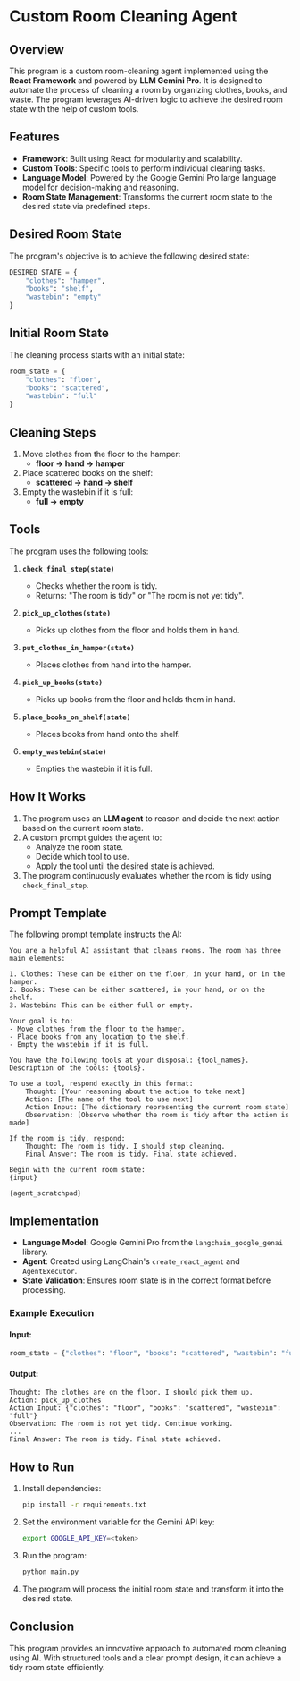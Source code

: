# Custom Room Cleaning Agent

## Overview
This program is a custom room-cleaning agent implemented using the **React Framework** and powered by **LLM Gemini Pro**. It is designed to automate the process of cleaning a room by organizing clothes, books, and waste. The program leverages AI-driven logic to achieve the desired room state with the help of custom tools.

## Features
- **Framework**: Built using React for modularity and scalability.
- **Custom Tools**: Specific tools to perform individual cleaning tasks.
- **Language Model**: Powered by the Google Gemini Pro large language model for decision-making and reasoning.
- **Room State Management**: Transforms the current room state to the desired state via predefined steps.

## Desired Room State
The program's objective is to achieve the following desired state:
```python
DESIRED_STATE = {
    "clothes": "hamper",
    "books": "shelf",
    "wastebin": "empty"
}
```

## Initial Room State
The cleaning process starts with an initial state:
```python
room_state = {
    "clothes": "floor",
    "books": "scattered",
    "wastebin": "full"
}
```

## Cleaning Steps
1. Move clothes from the floor to the hamper:
   - **floor -> hand -> hamper**
2. Place scattered books on the shelf:
   - **scattered -> hand -> shelf**
3. Empty the wastebin if it is full:
   - **full -> empty**

## Tools
The program uses the following tools:

1. **`check_final_step(state)`**
   - Checks whether the room is tidy.
   - Returns: "The room is tidy" or "The room is not yet tidy".

2. **`pick_up_clothes(state)`**
   - Picks up clothes from the floor and holds them in hand.

3. **`put_clothes_in_hamper(state)`**
   - Places clothes from hand into the hamper.

4. **`pick_up_books(state)`**
   - Picks up books from the floor and holds them in hand.

5. **`place_books_on_shelf(state)`**
   - Places books from hand onto the shelf.

6. **`empty_wastebin(state)`**
   - Empties the wastebin if it is full.

## How It Works
1. The program uses an **LLM agent** to reason and decide the next action based on the current room state.
2. A custom prompt guides the agent to:
   - Analyze the room state.
   - Decide which tool to use.
   - Apply the tool until the desired state is achieved.
3. The program continuously evaluates whether the room is tidy using `check_final_step`.

## Prompt Template
The following prompt template instructs the AI:
```
You are a helpful AI assistant that cleans rooms. The room has three main elements:

1. Clothes: These can be either on the floor, in your hand, or in the hamper.
2. Books: These can be either scattered, in your hand, or on the shelf.
3. Wastebin: This can be either full or empty.

Your goal is to:
- Move clothes from the floor to the hamper.
- Place books from any location to the shelf.
- Empty the wastebin if it is full.

You have the following tools at your disposal: {tool_names}.
Description of the tools: {tools}.

To use a tool, respond exactly in this format:
    Thought: [Your reasoning about the action to take next]
    Action: [The name of the tool to use next]
    Action Input: [The dictionary representing the current room state]
    Observation: [Observe whether the room is tidy after the action is made]

If the room is tidy, respond:
    Thought: The room is tidy. I should stop cleaning.
    Final Answer: The room is tidy. Final state achieved.

Begin with the current room state:
{input}

{agent_scratchpad}
```

## Implementation
- **Language Model**: Google Gemini Pro from the `langchain_google_genai` library.
- **Agent**: Created using LangChain's `create_react_agent` and `AgentExecutor`.
- **State Validation**: Ensures room state is in the correct format before processing.

### Example Execution
#### Input:
```python
room_state = {"clothes": "floor", "books": "scattered", "wastebin": "full"}
```
#### Output:
```plaintext
Thought: The clothes are on the floor. I should pick them up.
Action: pick_up_clothes
Action Input: {"clothes": "floor", "books": "scattered", "wastebin": "full"}
Observation: The room is not yet tidy. Continue working.
...
Final Answer: The room is tidy. Final state achieved.
```

## How to Run
1. Install dependencies:
   ```bash
   pip install -r requirements.txt
   ```

2. Set the environment variable for the Gemini API key:
   ```bash
   export GOOGLE_API_KEY=<token>
   ```

3. Run the program:
   ```bash
   python main.py
   ```

4. The program will process the initial room state and transform it into the desired state.

## Conclusion
This program provides an innovative approach to automated room cleaning using AI. With structured tools and a clear prompt design, it can achieve a tidy room state efficiently.


